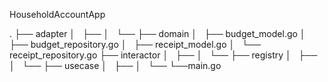 HouseholdAccountApp

.
├── adapter
│   ├──
│   └── 
├── domain
│   ├── budget_model.go
│   ├── budget_repository.go
│   ├── receipt_model.go
│   └── receipt_repository.go
├── interactor
│   ├──
│   └── 
├── registry
│   ├──
│   └── 
├── usecase
│   ├──
│   └── 
└──main.go
